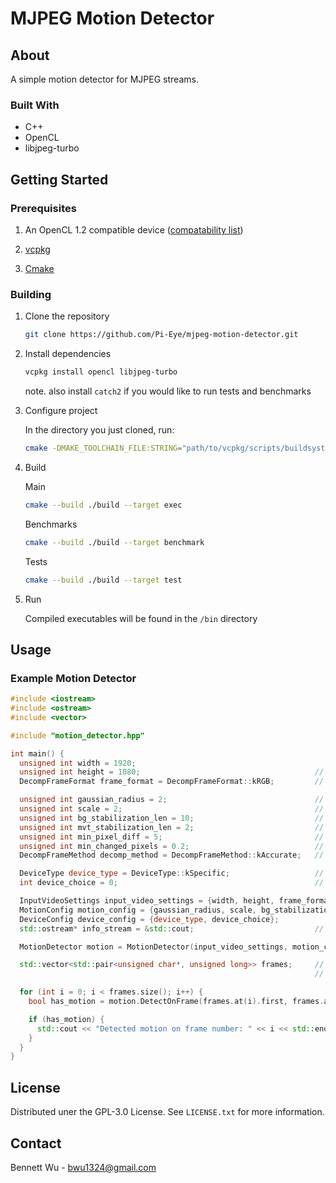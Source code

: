 # MJPEG Motion Detector

## About

A simple motion detector for MJPEG streams.

### Built With

* C++
* OpenCL
* libjpeg-turbo

## Getting Started

### Prerequisites

1. An OpenCL 1.2 compatible device ([compatability list](https://www.khronos.org/conformance/adopters/conformant-products/opencl))

2. [vcpkg](https://vcpkg.io/en/index.html)

3. [Cmake](https://cmake.org/)

### Building

1. Clone the repository
    ```sh
    git clone https://github.com/Pi-Eye/mjpeg-motion-detector.git
    ```

2. Install dependencies
    ```sh
    vcpkg install opencl libjpeg-turbo
    ```

    note. also install `catch2` if you would like to run tests and benchmarks

3. Configure project

    In the directory you just cloned, run:
    ```sh
    cmake -DMAKE_TOOLCHAIN_FILE:STRING="path/to/vcpkg/scripts/buildsystems/vcpkg.cmake" . -B./build
    ```

4. Build

    Main
    ```sh
    cmake --build ./build --target exec
    ```
    Benchmarks
    ```sh
    cmake --build ./build --target benchmark
    ```
    Tests
    ```sh
    cmake --build ./build --target test
    ```

5. Run
  
    Compiled executables will be found in the `/bin` directory

## Usage

### Example Motion Detector

```cpp
#include <iostream>
#include <ostream>
#include <vector>

#include "motion_detector.hpp"

int main() {
  unsigned int width = 1920;
  unsigned int height = 1080;                                       // width and height of incoming jpeg frames (acceptable values: > 0)
  DecompFrameFormat frame_format = DecompFrameFormat::kRGB;         // format to decompress frames into (acceptable values: kRGB, kGray)

  unsigned int gaussian_radius = 2;                                 // radius of gaussian blur (0 means no blur) (acceptable values: > 0)
  unsigned int scale = 2;                                           // amount to scale frame down by to save on computation (acceptable values: > 0)
  unsigned int bg_stabilization_len = 10;                           // number of frames to average to form background frame (acceptable values: > 0)
  unsigned int mvt_stabilization_len = 2;                           // number of frames to average to form movement frame (acceptable values: > 0)
  unsigned int min_pixel_diff = 5;                                  // amount pixels need to be different by to be considered different (acceptable values: >= 0)
  unsigned int min_changed_pixels = 0.2;                            // percentage of pixels that need to be different to be considered motion (acceptable values: 0.0 - 1.0)
  DecompFrameMethod decomp_method = DecompFrameMethod::kAccurate;   // algorithm to use to decompress jpeg (acceptable values: kAccurate, kFast)

  DeviceType device_type = DeviceType::kSpecific;                   // type of OpenCL device to select (acceptable values: kCPU, kGPU, kSpecific)
  int device_choice = 0;                                            // index of OpenCL device to use (acceptable values: >=0)

  InputVideoSettings input_video_settings = {width, height, frame_format};
  MotionConfig motion_config = {gaussian_radius, scale, bg_stabilization_len, mvt_stabilization_len, min_pixel_diff, min_changed_pixels};
  DeviceConfig device_config = {device_type, device_choice};
  std::ostream* info_stream = &std::cout;                           // pipe info stream of motion detector to cout

  MotionDetector motion = MotionDetector(input_video_settings, motion_config, device_config, info_stream);

  std::vector<std::pair<unsigned char*, unsigned long>> frames;     // some group of jpeg frames to detect motion on 
                                                                    // (unsigned char* - frame, unsigned long - size of jpeg frame buffer)

  for (int i = 0; i < frames.size(); i++) {
    bool has_motion = motion.DetectOnFrame(frames.at(i).first, frames.at(i).second);      // Detect if there is motion on given frame

    if (has_motion) {
      std::cout << "Detected motion on frame number: " << i << std::endl;
    }
  }
}

```


## License

Distributed uner the GPL-3.0 License. See `LICENSE.txt` for more information.

## Contact

Bennett Wu - bwu1324@gmail.com